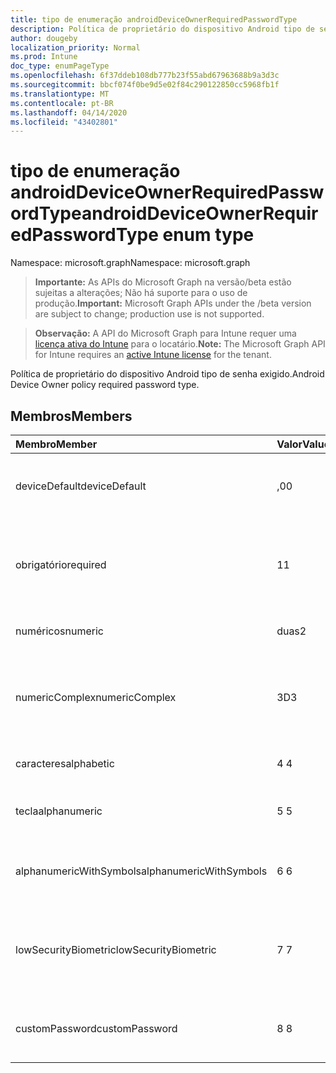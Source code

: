 ```yaml
---
title: tipo de enumeração androidDeviceOwnerRequiredPasswordType
description: Política de proprietário do dispositivo Android tipo de senha exigido.
author: dougeby
localization_priority: Normal
ms.prod: Intune
doc_type: enumPageType
ms.openlocfilehash: 6f37ddeb108db777b23f55abd67963688b9a3d3c
ms.sourcegitcommit: bbcf074f0be9d5e02f84c290122850cc5968fb1f
ms.translationtype: MT
ms.contentlocale: pt-BR
ms.lasthandoff: 04/14/2020
ms.locfileid: "43402801"
---
```

# <a name="androiddeviceownerrequiredpasswordtype-enum-type"></a><span data-ttu-id="66570-103">tipo de enumeração androidDeviceOwnerRequiredPasswordType</span><span class="sxs-lookup"><span data-stu-id="66570-103">androidDeviceOwnerRequiredPasswordType enum type</span></span>

<span data-ttu-id="66570-104">Namespace: microsoft.graph</span><span class="sxs-lookup"><span data-stu-id="66570-104">Namespace: microsoft.graph</span></span>

> <span data-ttu-id="66570-105">**Importante:** As APIs do Microsoft Graph na versão/beta estão sujeitas a alterações; Não há suporte para o uso de produção.</span><span class="sxs-lookup"><span data-stu-id="66570-105">**Important:** Microsoft Graph APIs under the /beta version are subject to change; production use is not supported.</span></span>

> <span data-ttu-id="66570-106">**Observação:** A API do Microsoft Graph para Intune requer uma [licença ativa do Intune](https://go.microsoft.com/fwlink/?linkid=839381) para o locatário.</span><span class="sxs-lookup"><span data-stu-id="66570-106">**Note:** The Microsoft Graph API for Intune requires an [active Intune license](https://go.microsoft.com/fwlink/?linkid=839381) for the tenant.</span></span>

<span data-ttu-id="66570-107">Política de proprietário do dispositivo Android tipo de senha exigido.</span><span class="sxs-lookup"><span data-stu-id="66570-107">Android Device Owner policy required password type.</span></span>

## <a name="members"></a><span data-ttu-id="66570-108">Membros</span><span class="sxs-lookup"><span data-stu-id="66570-108">Members</span></span>
|<span data-ttu-id="66570-109">Membro</span><span class="sxs-lookup"><span data-stu-id="66570-109">Member</span></span>|<span data-ttu-id="66570-110">Valor</span><span class="sxs-lookup"><span data-stu-id="66570-110">Value</span></span>|<span data-ttu-id="66570-111">Descrição</span><span class="sxs-lookup"><span data-stu-id="66570-111">Description</span></span>|
|:---|:---|:---|
|<span data-ttu-id="66570-112">deviceDefault</span><span class="sxs-lookup"><span data-stu-id="66570-112">deviceDefault</span></span>|<span data-ttu-id="66570-113">,0</span><span class="sxs-lookup"><span data-stu-id="66570-113">0</span></span>|<span data-ttu-id="66570-114">Valor padrão do dispositivo, sem intenção.</span><span class="sxs-lookup"><span data-stu-id="66570-114">Device default value, no intent.</span></span>|
|<span data-ttu-id="66570-115">obrigatório</span><span class="sxs-lookup"><span data-stu-id="66570-115">required</span></span>|<span data-ttu-id="66570-116">1</span><span class="sxs-lookup"><span data-stu-id="66570-116">1</span></span>|<span data-ttu-id="66570-117">Deve haver uma senha definida, mas não há restrições no tipo.</span><span class="sxs-lookup"><span data-stu-id="66570-117">There must be a password set, but there are no restrictions on type.</span></span>|
|<span data-ttu-id="66570-118">numéricos</span><span class="sxs-lookup"><span data-stu-id="66570-118">numeric</span></span>|<span data-ttu-id="66570-119">duas</span><span class="sxs-lookup"><span data-stu-id="66570-119">2</span></span>|<span data-ttu-id="66570-120">Pelo menos numérico.</span><span class="sxs-lookup"><span data-stu-id="66570-120">At least numeric.</span></span>|
|<span data-ttu-id="66570-121">numericComplex</span><span class="sxs-lookup"><span data-stu-id="66570-121">numericComplex</span></span>|<span data-ttu-id="66570-122">3D</span><span class="sxs-lookup"><span data-stu-id="66570-122">3</span></span>|<span data-ttu-id="66570-123">Pelo menos numérico sem sequências de repetição ou ordenadas.</span><span class="sxs-lookup"><span data-stu-id="66570-123">At least numeric with no repeating or ordered sequences.</span></span>|
|<span data-ttu-id="66570-124">caracteres</span><span class="sxs-lookup"><span data-stu-id="66570-124">alphabetic</span></span>|<span data-ttu-id="66570-125">4 </span><span class="sxs-lookup"><span data-stu-id="66570-125">4</span></span>|<span data-ttu-id="66570-126">Pelo menos a senha alfabética.</span><span class="sxs-lookup"><span data-stu-id="66570-126">At least alphabetic password.</span></span>|
|<span data-ttu-id="66570-127">tecla</span><span class="sxs-lookup"><span data-stu-id="66570-127">alphanumeric</span></span>|<span data-ttu-id="66570-128">5 </span><span class="sxs-lookup"><span data-stu-id="66570-128">5</span></span>|<span data-ttu-id="66570-129">Pelo menos a senha alfanumérica</span><span class="sxs-lookup"><span data-stu-id="66570-129">At least alphanumeric password</span></span>|
|<span data-ttu-id="66570-130">alphanumericWithSymbols</span><span class="sxs-lookup"><span data-stu-id="66570-130">alphanumericWithSymbols</span></span>|<span data-ttu-id="66570-131">6 </span><span class="sxs-lookup"><span data-stu-id="66570-131">6</span></span>|<span data-ttu-id="66570-132">Pelo menos alfanumérico com símbolos.</span><span class="sxs-lookup"><span data-stu-id="66570-132">At least alphanumeric with symbols.</span></span>|
|<span data-ttu-id="66570-133">lowSecurityBiometric</span><span class="sxs-lookup"><span data-stu-id="66570-133">lowSecurityBiometric</span></span>|<span data-ttu-id="66570-134">7 </span><span class="sxs-lookup"><span data-stu-id="66570-134">7</span></span>|<span data-ttu-id="66570-135">Senha com base em Biometria de segurança baixa necessária.</span><span class="sxs-lookup"><span data-stu-id="66570-135">Low security biometrics based password required.</span></span>|
|<span data-ttu-id="66570-136">customPassword</span><span class="sxs-lookup"><span data-stu-id="66570-136">customPassword</span></span>|<span data-ttu-id="66570-137">8 </span><span class="sxs-lookup"><span data-stu-id="66570-137">8</span></span>|<span data-ttu-id="66570-138">Senha personalizada definida pelo administrador.</span><span class="sxs-lookup"><span data-stu-id="66570-138">Custom password set by the admin.</span></span>|



